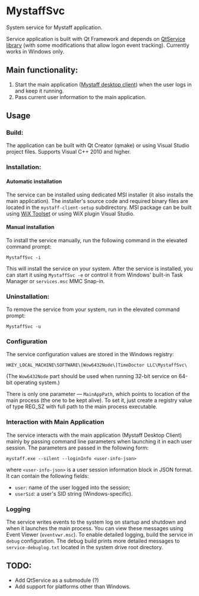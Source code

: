 # MystaffSvc
System service for Mystaff application.

Service application is built with Qt Framework and depends on [QtService library](https://github.com/qtproject/qt-solutions/tree/master/qtservice) (with some modifications that allow logon event tracking). Currently works in Windows only.


## Main functionality:

1. Start the main application ([Mystaff desktop client](http://app.mystaff.com/)) when the user logs in and keep it running.
2. Pass current user information to the main application. 

## Usage

### Build:
The application can be built with Qt Creator (qmake) or using Visual Studio project files. Supports Visual C++ 2010 and higher.

### Installation:
#### Automatic installation
The service can be installed using dedicated MSI installer (it also installs the main application). The installer's source code and required binary files are located in the `mystaff-client-setup` subdirectory. MSI package can be built using [WiX Toolset](http://wixtoolset.org/releases/) or using WiX plugin Visual Studio.

#### Manual installation
To install the service manually, run the following command in the elevated command prompt:
```
MystaffSvc -i
```

This will install the service on your system. After the service is installed, you can start it using `MystaffSvc -e` or control it from Windows' built-in Task Manager or `services.msc` MMC Snap-in.

### Uninstallation:
To remove the service from your system, run in the elevated command prompt:
```
MystaffSvc -u
```

### Configuration
The service configuration values are stored in the Windows registry:
```
HKEY_LOCAL_MACHINE\SOFTWARE\[Wow6432Node\]TimeDoctor LLC\MystaffSvc\
```
(The `Wow6432Node` part should be used when running 32-bit service on 64-bit operating system.)

There is only one parameter — `MainAppPath`, which points to location of the main process (the one to be kept alive). To set it, just create a registry value of type REG_SZ with full path to the main process executable.

### Interaction with Main Application
The service interacts with the main application (Mystaff Desktop Client) mainly by passing command line parameters when launching it in each user session. The parameters are passed in the following form:
```
mystaff.exe --silent --loginInfo <user-info-json>
```
where `<user-info-json>` is a user session information block in JSON format. It can contain the following fields:
* `user`: name of the user logged into the session;
* `userSid`: a user's SID string (Windows-specific).

### Logging
The service writes events to the system log on startup and shutdown and when it launches the main process. You can view these messages using Event Viewer (`eventvwr.msc`).
To enable detailed logging, build the service in `debug` configuration. The debug build prints more detailed messages to `service-debuglog.txt` located in the system drive root directory.

## TODO:
* Add QtService as a submodule (?)
* Add support for platforms other than Windows.
